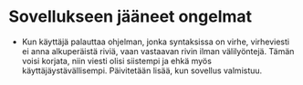 # Sovellukseen jääneet ongelmat
* Kun käyttäjä palauttaa ohjelman, jonka syntaksissa on virhe, virheviesti ei anna alkuperäistä riviä, vaan vastaavan rivin ilman välilyöntejä. Tämän voisi korjata, niin viesti olisi siistempi ja ehkä myös käyttäjäystävällisempi.
Päivitetään lisää, kun sovellus valmistuu.
